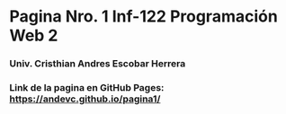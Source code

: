 # Pagina Nro. 1 Inf-122 Programación Web 2
### Univ. Cristhian Andres Escobar Herrera
### Link de la pagina en GitHub Pages: https://andevc.github.io/pagina1/
